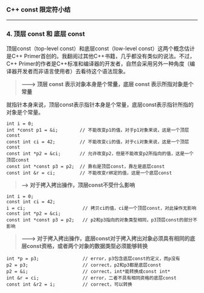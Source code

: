 ### C++ const 限定符小结 ###
--------------------------
### 4. 顶层 const 和 底层 const ###

顶层const（top-level const）和底层const（low-level const）这两个概念估计是C++ Primer首创的。我翻阅过其他C++书籍，几乎都没有类似的说法。不过，C++ Primer的作者是C++标准和编译器的开发者，自然会采用另外一种角度（编译器开发者而非语言使用者）去看待这个语法现象。

> **---> 顶层 const 表示对象本身是个常量，底层 const 表示所指对象是个常量**

就指针本身来说，顶层const表示指针本身是个常量，底层const表示指针所指的对象是个常量。

	int i = 0;
	int *const p1 = &i;        // 不能改变p1的值，对于p1对象来说，这是一个顶层const
	const int ci = 42;         // 不能改变ci的值，对于ci对象来说，这是一个顶层const
	const int *p2 = &ci;       // 允许改变p2，但是不能改变p2所指向的值，这是一个顶层const
	const int *const p3 = p2;  // 靠右是顶层const，靠左是底层const
	const int &r = ci;         // 不能改变r绑定的值，这是一个底层const
	
	
> **--> 对于拷入拷出操作，顶层const不受什么影响**

	int i = 0;
	const int ci = 42;
	i = ci;                     // 拷贝ci的值，ci是一个顶层const，对此操作无影响
	const int *p2 = &ci;
	const int *const p3 = p2;   // p2和p3指向的对象类型相同，p3顶层const的部分不影响
	
> **---> 对于拷入拷出操作，底层const对于拷入拷出对象必须具有相同的底层const资格，或者两个对象的数据类型必须能够转换**

	int *p = p3;                // error，p3包含底层const的定义，而p没有
	p2 = p3;                    // correct，p2和p3都是底层const
	p2 = &i;                    // correct，int*能转换成const int*
	int &r = ci;                // error，二者不具有相同资格的底层const
	const int &r2 = i;          // correct，可以转换



	
